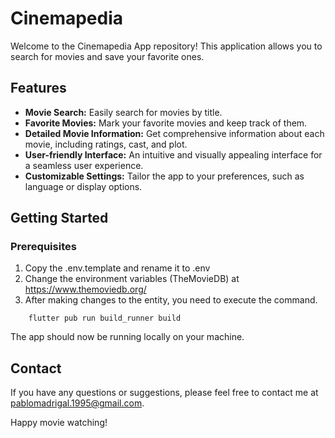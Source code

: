 # Cinemapedia

Welcome to the Cinemapedia App repository! This application allows you to search for movies and save your favorite ones. 

## Features

- **Movie Search:** Easily search for movies by title.
- **Favorite Movies:** Mark your favorite movies and keep track of them.
- **Detailed Movie Information:** Get comprehensive information about each movie, including ratings, cast, and plot.
- **User-friendly Interface:** An intuitive and visually appealing interface for a seamless user experience.
- **Customizable Settings:** Tailor the app to your preferences, such as language or display options.

## Getting Started

### Prerequisites

1. Copy the .env.template and rename it to .env
2. Change the environment variables (TheMovieDB) at https://www.themoviedb.org/
3. After making changes to the entity, you need to execute the command.
```
    flutter pub run build_runner build
```

The app should now be running locally on your machine.

## Contact
If you have any questions or suggestions, please feel free to contact me at pablomadrigal.1995@gmail.com.

Happy movie watching!
